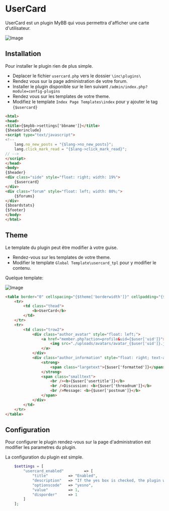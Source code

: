 # UserCard

UserCard est un plugin MyBB qui vous permettra d'afficher une carte d'utilisateur.

![Image](https://img15.hostingpics.net/pics/658919Screenshot201811DEVSFORUM.png "Example")

## Installation

Pour installer le plugin rien de plus simple.

- Deplacer le fichier ```usercard.php``` vers le dossier ```\inc\plugins\```
- Rendez vous sur la page administration de votre forum.
- Installer le plugin disponible sur le lien suivant ```/admin/index.php?module=config-plugins```
- Rendez vous sur les templates de votre theme.
- Modifiez le template ```Index Page Templates\index``` pour y ajouter le tag ```{$usercard}```

```html
<html>
<head>
<title>{$mybb->settings['bbname']}</title>
{$headerinclude}
<script type="text/javascript">
<!--
	lang.no_new_posts = "{$lang->no_new_posts}";
	lang.click_mark_read = "{$lang->click_mark_read}";
// -->
</script>
</head>
<body>
{$header}
<div class="side" style="float: right; width: 19%">
	{$usercard}
</div>
<div class="forum" style="float: left; width: 80%;">
	{$forums}
</div>
{$boardstats}
{$footer}
</body>
</html>
```

## Theme

Le template du plugin peut être modifier à votre guise. 

- Rendez-vous sur les templates de votre theme.
- Modifier le template ```Global Template\usercard_tpl``` pour y modifier le contenu.

Quelque template:

![Image](https://img15.hostingpics.net/pics/531007Screenshot201811DEVSFORUM1.png "Example")
```html
<table border="0" cellspacing="{$theme['borderwidth']}" cellpadding="{$theme['tablespace']}" class="tborder">
    <tr>
		<td class="thead">
			<b>UserCard</b>
		</td>
	</tr>
	<tr>
        <td class="trow2">
			<div class="author_avatar" style="float: left;">
				<a href="member.php?action=profile&uid={$user['uid']}">
					<img src="./uploads/avatars/avatar_{$user['uid']}.jpg" alt="" width="75px" height="">
				</a>
			</div>
			<div class="author_information" style="float: right; text-align: right;">
				<strong>
					<span class="largetext">{$user['formatted']}</span>
				</strong>
				<span class="smalltext">
					<br /><b>{$user['usertitle']}</b>
					<br />Discussion: <b>{$user['threadnum']}</b>
					<br />Message: <b>{$user['postnum']}</b>
				</span>
			</div>
		</td>
	</tr>
</table>
```

## Configuration

Pour configurer le plugin rendez-vous sur la page d'administration est modifier les parametres du plugin.

La configuration du plugin est simple.

```php
    $settings = [
        "usercard_enabled"         => [
            "title"         => "Enabled",
            "description"   => "If the yes box is checked, the plugin will be activated.",
            "optionscode"   => "yesno",
            "value"         => 1,
            "disporder"     => 1
        ]
    ];
```


